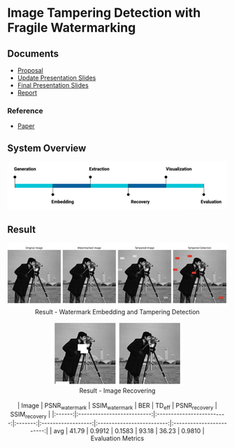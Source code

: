 # Image Tampering Detection with Fragile Watermarking

## Documents
- [Proposal](https://github.com/ShawnCai223/Image-Tampering-Detection-with-Fragile-Watermarking/blob/main/docs/Proposal.pdf)
- [Update Presentation Slides](https://github.com/ShawnCai223/Image-Tampering-Detection-with-Fragile-Watermarking/blob/main/docs/Update%20Presentation.pdf)
- [Final Presentation Slides](https://github.com/ShawnCai223/Image-Tampering-Detection-with-Fragile-Watermarking/blob/main/docs/Final%20Presentation.pdf)
- [Report](https://github.com/ShawnCai223/Image-Tampering-Detection-with-Fragile-Watermarking/blob/main/docs/Report.pdf)
### Reference
- [Paper](https://github.com/ShawnCai223/Image-Tampering-Detection-with-Fragile-Watermarking/blob/main/docs/Reference.pdf)

## System Overview
<div align="center">
  <img src="https://github.com/ShawnCai223/Image-Tampering-Detection-with-Fragile-Watermarking/blob/main/images/SystemOverview.png" alt="System Overview"/>
</div>


## Result
<div align="center">
  <img src="https://github.com/ShawnCai223/Image-Tampering-Detection-with-Fragile-Watermarking/blob/main/images/Outcome1.png" alt="Result - Watermark Embedding and Tampering Detection"/>
</div>

<div align="center">
Result - Watermark Embedding and Tampering Detection
</div>
<br>

<div align="center">
  <img src="https://github.com/ShawnCai223/Image-Tampering-Detection-with-Fragile-Watermarking/blob/main/images/Outcome2.png" alt="Result - Image Recovering" width="300"/>
</div>

<div align="center">
Result - Image Recovering
</div>
<br>

<div align="center">
| Image  | PSNR<sub>watermark</sub>   | SSIM<sub>watermark</sub>  | BER     | TD<sub>eff</SUB>   | PSNR<sub>recovery</sub>   |  SSIM<sub>recovery</sub> |
|:------:|:--------------------------:|:-------------------------:|:-------:|:------------------:|:-------------------------:|:------------------------:|
|  avg   |           41.79            |          0.9912           | 0.1583  |       93.18        |           36.23           |          0.9810          |
</div>

<div align="center">
Evaluation Metrics
</div>